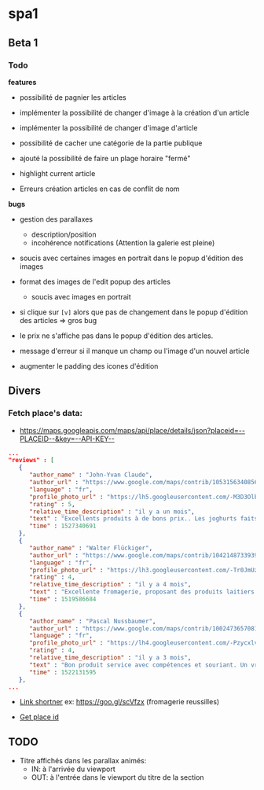 # spa1

## Beta 1
### Todo

**features**
* possibilité de pagnier les articles
* implémenter la possibilité de changer d'image à la création d'un article
* implémenter la possibilité de changer d'image d'article
* possibilité de cacher une catégorie de la partie publique 
* ajouté la possibilité de faire un plage horaire "fermé"

* highlight current article
* Erreurs création articles en cas de conflit de nom


**bugs**

* gestion des parallaxes
    * description/position
    * incohérence notifications (Attention la galerie est pleine)
   

* soucis avec certaines images en portrait dans le popup d'édition des images   

* format des images de l'edit popup des articles 
    * soucis avec images en portrait
    
* si clique sur `[v]` alors que pas de changement dans le popup d'édition des articles => gros bug

* le prix ne s'affiche pas dans le popup d'édition des articles.
* message d'erreur si il manque un champ ou l'image d'un nouvel article



* augmenter le padding des icones d'édition





## Divers

### Fetch place's data:
* https://maps.googleapis.com/maps/api/place/details/json?placeid=--PLACEID--&key=--API-KEY--

```json
...
"reviews" : [
   {
      "author_name" : "John-Yvan Claude",
      "author_url" : "https://www.google.com/maps/contrib/105315634085640240322/reviews",
      "language" : "fr",
      "profile_photo_url" : "https://lh5.googleusercontent.com/-M3D3OlbrhHE/AAAAAAAAAAI/AAAAAAAAAc0/D0xmijI0lCw/s128-c0x00000000-cc-rp-mo-ba5/photo.jpg",
      "rating" : 5,
      "relative_time_description" : "il y a un mois",
      "text" : "Excellents produits à de bons prix.. Les joghurts faits maison sont un délice. Et les fromages sont de très bonne qualité..",
      "time" : 1527340691
   },
   {
      "author_name" : "Walter Flückiger",
      "author_url" : "https://www.google.com/maps/contrib/104214873393919790937/reviews",
      "language" : "fr",
      "profile_photo_url" : "https://lh3.googleusercontent.com/-Tr0JmUzyrbs/AAAAAAAAAAI/AAAAAAAADkQ/PozxmyshQ-4/s128-c0x00000000-cc-rp-mo-ba5/photo.jpg",
      "rating" : 4,
      "relative_time_description" : "il y a 4 mois",
      "text" : "Excellente fromagerie, proposant des produits laitiers et fromagers régionaux. Le choix des produits est vraiment grand. Les prix sont relativement élevés. Mais en contrepartie, on obtient de la qualité. Attention, les samedis ou dimanches soir, il peut y avoir beaucoup d'attente à la coupe des fromages.",
      "time" : 1519586684
   },
   {
      "author_name" : "Pascal Nussbaumer",
      "author_url" : "https://www.google.com/maps/contrib/100247365708182543755/reviews",
      "language" : "fr",
      "profile_photo_url" : "https://lh4.googleusercontent.com/-Pzycxlvl_XM/AAAAAAAAAAI/AAAAAAAAAAA/AB6qoq183qirPyOmeYIo3ELaOg_Bv638HQ/s128-c0x00000000-cc-rp-mo-ba3/photo.jpg",
      "rating" : 4,
      "relative_time_description" : "il y a 3 mois",
      "text" : "Bon produit service avec compétences et souriant. Un vrai plaisir",
      "time" : 1522131595
   },
...
```


* [Link shortner](https://goo.gl/) ex: https://goo.gl/scVfzx (fromagerie reussilles)

* [Get place id](https://developers.google.com/maps/documentation/javascript/examples/places-placeid-finder)

## TODO
* Titre affichés dans les parallax animés:
  * IN: à l'arrivée du viewport
  * OUT: à l'entrée dans le viewport du titre de la section
